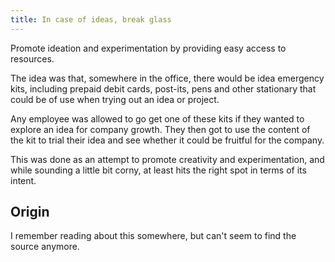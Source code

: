 ```yaml
---
title: In case of ideas, break glass
---
```

Promote ideation and experimentation by providing easy access to resources.

The idea was that, somewhere in the office, there would be idea emergency kits, including  prepaid debit cards, post-its, pens and other stationary that could be of use when trying out an idea or project.

Any employee was allowed to go get one of these kits if they wanted to explore an idea for company growth. They then got to use the content of the kit to trial their idea and see whether it could be fruitful for the company.

This was done as an attempt to promote creativity and experimentation, and while sounding a little bit corny, at least hits the right spot in terms of its intent.

## Origin
I remember reading about this somewhere, but can't seem to find the source anymore.